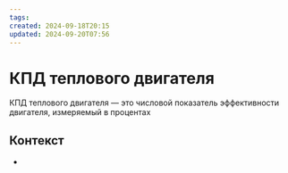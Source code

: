```yaml
---
tags: 
created: 2024-09-18T20:15
updated: 2024-09-20T07:56
---
```

# КПД теплового двигателя

КПД теплового двигателя — это числовой показатель эффективности двигателя, измеряемый в процентах

## Контекст
- 

